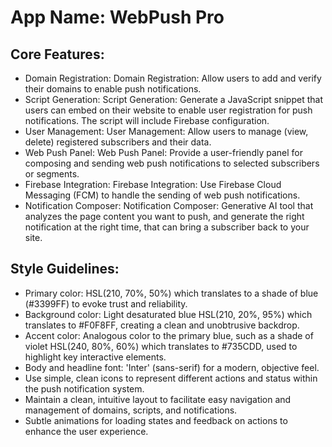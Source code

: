 # **App Name**: WebPush Pro

## Core Features:

- Domain Registration: Domain Registration: Allow users to add and verify their domains to enable push notifications.
- Script Generation: Script Generation: Generate a JavaScript snippet that users can embed on their website to enable user registration for push notifications. The script will include Firebase configuration.
- User Management: User Management: Allow users to manage (view, delete) registered subscribers and their data.
- Web Push Panel: Web Push Panel: Provide a user-friendly panel for composing and sending web push notifications to selected subscribers or segments.
- Firebase Integration: Firebase Integration: Use Firebase Cloud Messaging (FCM) to handle the sending of web push notifications.
- Notification Composer: Notification Composer: Generative AI tool that analyzes the page content you want to push, and generate the right notification at the right time, that can bring a subscriber back to your site.

## Style Guidelines:

- Primary color: HSL(210, 70%, 50%) which translates to a shade of blue (#3399FF) to evoke trust and reliability.
- Background color: Light desaturated blue HSL(210, 20%, 95%) which translates to #F0F8FF, creating a clean and unobtrusive backdrop.
- Accent color: Analogous color to the primary blue, such as a shade of violet HSL(240, 80%, 60%) which translates to #735CDD, used to highlight key interactive elements.
- Body and headline font: 'Inter' (sans-serif) for a modern, objective feel.
- Use simple, clean icons to represent different actions and status within the push notification system.
- Maintain a clean, intuitive layout to facilitate easy navigation and management of domains, scripts, and notifications.
- Subtle animations for loading states and feedback on actions to enhance the user experience.